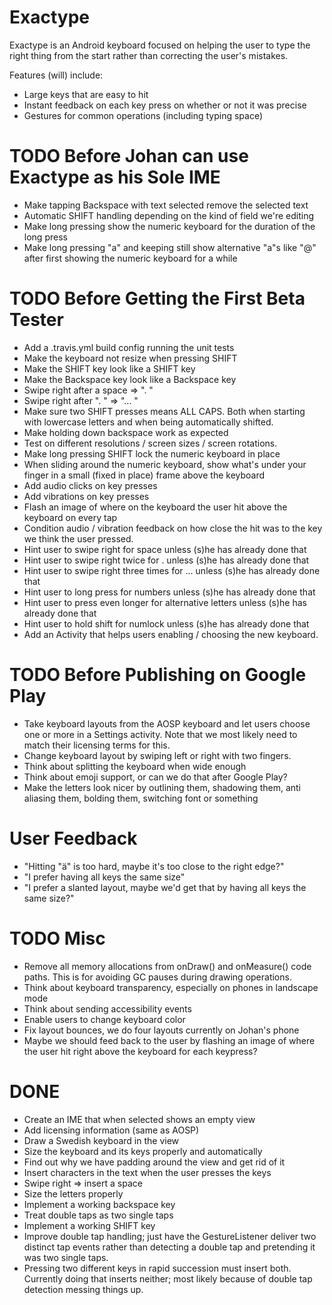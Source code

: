 # Exactype

Exactype is an Android keyboard focused on helping the user to type the right thing from the start
rather than correcting the user's mistakes.

Features (will) include:
* Large keys that are easy to hit
* Instant feedback on each key press on whether or not it was precise
* Gestures for common operations (including typing space)

# TODO Before Johan can use Exactype as his Sole IME
* Make tapping Backspace with text selected remove the selected text
* Automatic SHIFT handling depending on the kind of field we're editing
* Make long pressing show the numeric keyboard for the duration of the long press
* Make long pressing "a" and keeping still show alternative "a"s like "@" after first showing the
numeric keyboard for a while

# TODO Before Getting the First Beta Tester
* Add a .travis.yml build config running the unit tests
* Make the keyboard not resize when pressing SHIFT
* Make the SHIFT key look like a SHIFT key
* Make the Backspace key look like a Backspace key
* Swipe right after a space => ". "
* Swipe right after ". " => "... "
* Make sure two SHIFT presses means ALL CAPS. Both when starting with lowercase letters and when
being automatically shifted.
* Make holding down backspace work as expected
* Test on different resolutions / screen sizes / screen rotations.
* Make long pressing SHIFT lock the numeric keyboard in place
* When sliding around the numeric keyboard, show what's under your finger in a small (fixed in
place) frame above the keyboard
* Add audio clicks on key presses
* Add vibrations on key presses
* Flash an image of where on the keyboard the user hit above the keyboard on every tap
* Condition audio / vibration feedback on how close the hit was to the key we think the user
pressed.
* Hint user to swipe right for space unless (s)he has already done that
* Hint user to swipe right twice for . unless (s)he has already done that
* Hint user to swipe right three times for ... unless (s)he has already done that
* Hint user to long press for numbers unless (s)he has already done that
* Hint user to press even longer for alternative letters unless (s)he has already done that
* Hint user to hold shift for numlock unless (s)he has already done that
* Add an Activity that helps users enabling / choosing the new keyboard.

# TODO Before Publishing on Google Play
* Take keyboard layouts from the AOSP keyboard and let users choose one or more in a Settings
activity. Note that we most likely need to match their licensing terms for this.
* Change keyboard layout by swiping left or right with two fingers.
* Think about splitting the keyboard when wide enough
* Think about emoji support, or can we do that after Google Play?
* Make the letters look nicer by outlining them, shadowing them, anti aliasing them, bolding them,
switching font or something

# User Feedback
* "Hitting "ä" is too hard, maybe it's too close to the right edge?"
* "I prefer having all keys the same size"
* "I prefer a slanted layout, maybe we'd get that by having all keys the same size?"

# TODO Misc
* Remove all memory allocations from onDraw() and onMeasure() code paths. This is for avoiding GC
pauses during drawing operations.
* Think about keyboard transparency, especially on phones in landscape mode
* Think about sending accessibility events
* Enable users to change keyboard color
* Fix layout bounces, we do four layouts currently on Johan's phone
* Maybe we should feed back to the user by flashing an image of where the user hit right above the
keyboard for each keypress?

# DONE
* Create an IME that when selected shows an empty view
* Add licensing information (same as AOSP)
* Draw a Swedish keyboard in the view
* Size the keyboard and its keys properly and automatically
* Find out why we have padding around the view and get rid of it
* Insert characters in the text when the user presses the keys
* Swipe right => insert a space
* Size the letters properly
* Implement a working backspace key
* Treat double taps as two single taps
* Implement a working SHIFT key
* Improve double tap handling; just have the GestureListener deliver two distinct tap events rather
than detecting a double tap and pretending it was two single taps.
* Pressing two different keys in rapid succession must insert both. Currently doing that inserts
neither; most likely because of double tap detection messing things up.
